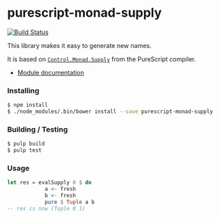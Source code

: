 
purescript-monad-supply
==================

[![Build
Status](https://travis-ci.org/cdepillabout/purescript-monad-supply.svg)](https://travis-ci.org/cdepillabout/purescript-monad-supply)

This library makes it easy to generate new names.

It is based on
[`Control.Monad.Supply`](https://github.com/purescript/purescript/blob/master/src/Control/Monad/Supply.hs)
from the PureScript compiler.

- [Module documentation](docs/Control/Monad/)

### Installing

```sh
$ npm install
$ ./node_modules/.bin/bower install --save purescript-monad-supply
```

### Building / Testing

```sh
$ pulp build
$ pulp test
```

### Usage

```purescript
let res = evalSupply 0 $ do
            a <- fresh
            b <- fresh
            pure $ Tuple a b
-- res is now (Tuple 0 1)
```
